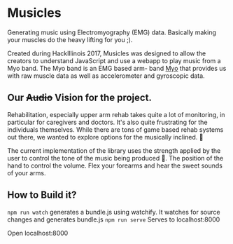 # Musicles
Generating music using Electromyography (EMG) data. Basically making your muscles do the heavy lifting for you ;).


Created during HackIllinois 2017, Musicles was designed to allow the creators to understand JavaScript and use a webapp to play music from a Myo band. The Myo band is an EMG based arm- band [Myo](https://www.myo.com/) that provides us with raw muscle data as well as accelerometer and gyroscopic data. 

## Our ~~Audio~~ Vision for the project.  

Rehabilitation, especially upper arm rehab takes quite a lot of monitoring, in particular for caregivers and doctors. It's also quite frustrating for the individuals themselves. While there are tons of game based rehab systems out there, we wanted to explore options for the musically inclined. :musical_note:

The current implementation of the library uses the strength applied by the user to control the tone of the music being produced :musical_keyboard:. The position of the hand to control the volume. 
Flex your forearms and hear the sweet sounds of your arms. 

## How to Build it? 
`npm run watch` generates a bundle.js using watchify. It watches for source changes and generates bundle.js
`npm run serve` Serves to localhost:8000 

Open localhost:8000


